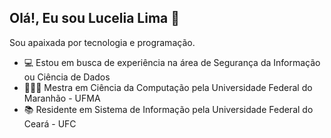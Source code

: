 ## Olá!, Eu sou Lucelia Lima 👋

Sou apaixada por tecnologia e programação.

- 💻 Estou em busca de experiência na área de Segurança da Informação ou Ciência de Dados
- 👨🏻‍🎓 Mestra em Ciência da Computação pela Universidade Federal do Maranhão - UFMA
 - 📚 Residente em Sistema de Informação pela Universidade Federal do Ceará - UFC

<!--
**LuceliaLima/LuceliaLima** is a ✨ _special_ ✨ repository because its `README.md` (this file) appears on your GitHub profile.

Here are some ideas to get you started:

- 🔭 I’m currently working on ...
- 🌱 I’m currently learning ...
- 👯 I’m looking to collaborate on ...
- 🤔 I’m looking for help with ...
- 💬 Ask me about ...
- 📫 How to reach me: ...
- 😄 Pronouns: ...
- ⚡ Fun fact: ...
-->
